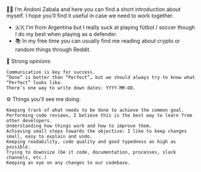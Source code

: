 👋🏽 I’m Andoni Zabala and here you can find a short introduction about myself. I hope you’ll find it useful in case we need to work together.

- 🇦🇷  I’m from Argentina but I really suck at playing fútbol / soccer though I do my best when playing as a defender.
- :books: In my free time you can usually find me reading about crypto or random things through Reddit.


💎 Strong opinions

    Communication is key for success.
    “Done” is better than “Perfect”… but we should always try to know what “Perfect” looks like.
    There’s one way to write down dates: YYYY-MM-DD.


⚙️ Things you’ll see me doing:

    Keeping track of what needs to be done to achieve the common goal.
    Performing code reviews, I believe this is the best way to learn from other developers.
    Understanding how things work and how to improve them.
    Achieving small steps towards the objective: I like to keep changes small, easy to explain and undo.
    Keeping readability, code quality and good typedness as high as possible.
    Trying to downsize (be it code, documentation, processes, slack channels, etc.)
    Keeping an eye on any changes to our codebase.
